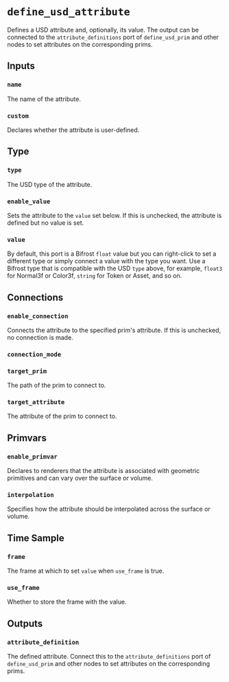 # `define_usd_attribute`

Defines a USD attribute and, optionally, its value. The output can be connected to the `attribute_definitions` port of `define_usd_prim` and other nodes to set attributes on the corresponding prims.

## Inputs

### `name`

The name of the attribute.

### `custom`

Declares whether the attribute is user-defined.

## Type

### `type`

The USD type of the attribute.

### `enable_value`

Sets the attribute to the `value` set below. If this is unchecked, the attribute is defined but no value is set.

### `value`

By default, this port is a Bifrost `float` value but you can right-click to set a different type or simply connect a value with the type you want. Use a Bifrost type that is compatible with the USD `type` above, for example,  `float3` for Normal3f or Color3f, `string` for Token or Asset, and so on.

## Connections

### `enable_connection`

Connects the attribute to the specified prim's attribute. If this is unchecked, no connection is made.

### `connection_mode`

<!-- NEEDS DOCS, UNCEAR WHAT THIS DOES -->

### `target_prim`

The path of the prim to connect to.

### `target_attribute`

The attribute of the prim to connect to.

## Primvars

### `enable_primvar`

Declares to renderers that the attribute is associated with geometric primitives and can vary over the surface or volume.

### `interpolation`

Specifies how the attribute should be interpolated across the surface or volume.

## Time Sample

### `frame`

The frame at which to set `value` when `use_frame` is true.

### `use_frame`

Whether to store the frame with the value.

## Outputs

### `attribute_definition`

The defined attribute. Connect this to the `attribute_definitions` port of `define_usd_prim` and other nodes to set attributes on the corresponding prims.
